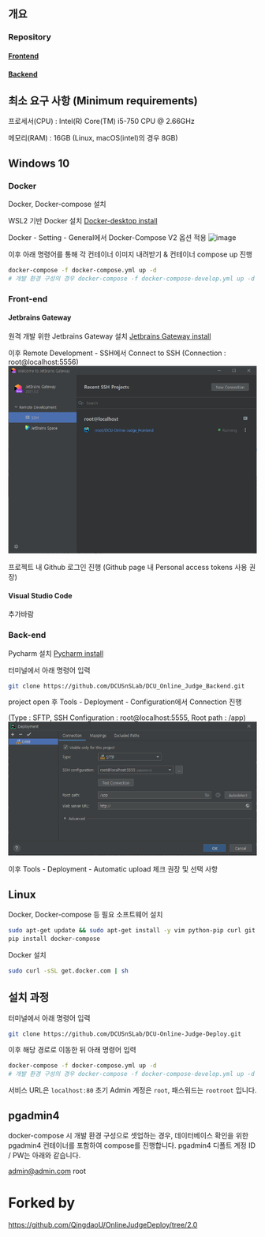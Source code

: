 ## 개요

### Repository

#### [Frontend](https://github.com/DCUSnSLab/DCU_Online_Judge_Frontend)

#### [Backend](https://github.com/DCUSnSLab/DCU_Online_Judge_Backend)

## 최소 요구 사항 (Minimum requirements)

프로세서(CPU) : Intel(R) Core(TM) i5-750 CPU @ 2.66GHz

메모리(RAM) : 16GB (Linux, macOS(intel)의 경우 8GB)

## Windows 10


### Docker
Docker, Docker-compose 설치

WSL2 기반 Docker 설치
[Docker-desktop install](https://www.docker.com/products/docker-desktop)

Docker - Setting - General에서
Docker-Compose V2 옵션 적용
![image](https://user-images.githubusercontent.com/40351426/143538687-36a4bb2f-0727-4404-911b-649b48cb0dea.png)

이후 아래 명령어를 통해 각 컨테이너 이미지 내려받기 & 컨테이너 compose up 진행

```bash
docker-compose -f docker-compose.yml up -d
# 개발 환경 구성의 경우 docker-compose -f docker-compose-develop.yml up -d
```


### Front-end

#### Jetbrains Gateway

원격 개발 위한 Jetbrains Gateway 설치
[Jetbrains Gateway install](https://www.jetbrains.com/ko-kr/remote-development/gateway/)

이후 Remote Development - SSH에서 Connect to SSH (Connection : root@localhost:5556)
![img.png](img.png)

프로젝트 내 Github 로그인 진행 (Github page 내 Personal access tokens 사용 권장)

#### Visual Studio Code

추가바람

### Back-end
Pycharm 설치
[Pycharm install](https://www.jetbrains.com/ko-kr/pycharm/download/#section=windows)

터미널에서 아래 명령어 입력

```bash
git clone https://github.com/DCUSnSLab/DCU_Online_Judge_Backend.git
```

project open 후 Tools - Deployment - Configuration에서 Connection 진행 

(Type : SFTP, SSH Configuration : root@localhost:5555, Root path : /app)
![img_1.png](img_1.png)

이후 Tools - Deployment - Automatic upload 체크 권장 및 선택 사항

## Linux

Docker, Docker-compose 등 필요 소프트웨어 설치

```bash
sudo apt-get update && sudo apt-get install -y vim python-pip curl git
pip install docker-compose
```

Docker 설치
```bash
sudo curl -sSL get.docker.com | sh
```

## 설치 과정

터미널에서 아래 명령어 입력

```bash
git clone https://github.com/DCUSnSLab/DCU-Online-Judge-Deploy.git
```

이후 해당 경로로 이동한 뒤 아래 명령어 입력


```bash
docker-compose -f docker-compose.yml up -d
# 개발 환경 구성의 경우 docker-compose -f docker-compose-develop.yml up -d
```

서비스 URL은 ```localhost:80``` 
초기 Admin 계정은 ```root```, 패스워드는 ```rootroot``` 입니다.

## pgadmin4

docker-compose 시 개발 환경 구성으로 셋업하는 경우,
데이터베이스 확인을 위한 pgadmin4 컨테이너를 포함하여 compose를 진행합니다.
pgadmin4 디폴트 계정 ID / PW는 아래와 같습니다.

admin@admin.com
root

# Forked by
https://github.com/QingdaoU/OnlineJudgeDeploy/tree/2.0
